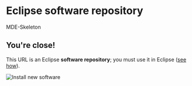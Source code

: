 # Eclipse software repository
MDE-Skeleton

## You're close!

This URL is an Eclipse **software repository**; you must use it in Eclipse ([see how](https://help.eclipse.org/topic/org.eclipse.platform.doc.user/tasks/tasks-127.htm)).

![Install new software](https://download.eclipse.org/errors/content/eclipse-software-install-win10-v1.png)
